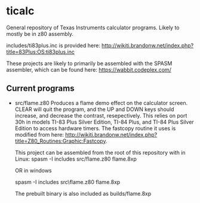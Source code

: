 # ticalc
General repository of Texas Instruments calculator programs. Likely to mostly be in z80 assembly.

includes/ti83plus.inc is provided here: http://wikiti.brandonw.net/index.php?title=83Plus:OS:ti83plus.inc

These projects are likely to primarily be assembled with the SPASM assembler, which can be found here: https://wabbit.codeplex.com/

## Current programs

- src/flame.z80 Produces a flame demo effect on the calculator screen. CLEAR will quit the program, and the UP and DOWN keys should increase, and decrease the contrast, resepectively. This relies on port 30h in models TI-83 Plus Silver Edition, TI-84 Plus, and TI-84 Plus Silver Edition to access hardware timers. The fastcopy routine it uses is modified from here: http://wikiti.brandonw.net/index.php?title=Z80_Routines:Graphic:Fastcopy.

	This project can be assembled from the root of this repository with in Linux: spasm -I includes src/flame.z80 flame.8xp

	OR in windows

	spasm -I includes src\flame.z80 flame.8xp

	The prebuilt binary is also included as builds/flame.8xp
